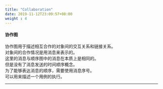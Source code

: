 ```yaml
---
title: "Collaboration"
date: 2019-11-12T23:09:57+08:00
weight : 4
---
```

#### 协作图
协作图用于描述相互合作的对象间的交互关系和链接关系。			
对象间的合作情况是用消息来表示的。			
这里的消息与顺序图中的消息在本质上是相同的。			
但是没有了消息发送的时间顺序概念。		
为了能够表达消息的顺序，需要使用消息序号。		
可以用来描述一个用例的执行。		

<hr>

